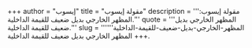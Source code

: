 +++
author = "إيسوب"
title = "مقولة إيسوب"
description = '''مقولة إيسوب: المظهر الخارجي بديل ضعيف للقيمة الداخلية.'''
quote = '''المظهر الخارجي بديل ضعيف للقيمة الداخلية.'''
slug = '''المظهر-الخارجي-بديل-ضعيف-للقيمة-الداخلية'''
+++
المظهر الخارجي بديل ضعيف للقيمة الداخلية.
